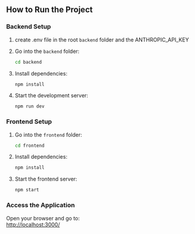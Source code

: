 ## How to Run the Project

### Backend Setup

1. create .env file in the root `backend` folder and the ANTHROPIC_API_KEY

2. Go into the `backend` folder:
    ```bash
    cd backend
    ```

3. Install dependencies:
    ```bash
    npm install
    ```

4. Start the development server:
    ```bash
    npm run dev
    ```

### Frontend Setup

1. Go into the `frontend` folder:
    ```bash
    cd frontend
    ```

2. Install dependencies:
    ```bash
    npm install
    ```

3. Start the frontend server:
    ```bash
    npm start
    ```

### Access the Application

Open your browser and go to:  
[http://localhost:3000/](http://localhost:3000/)